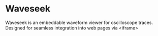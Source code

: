 # Waveseek
Waveseek is an embeddable waveform viewer for oscilloscope traces. Designed for seamless integration into web pages via &lt;iframe>
